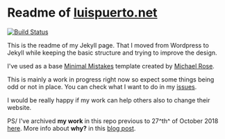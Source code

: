 # Readme of [luispuerto.net](https://luispuerto.net)

[![Build Status](https://travis-ci.com/luispuerto/luispuerto.net.svg?branch=master)](https://travis-ci.com/luisspuerto/luispuerto.net)

This is the readme of my Jekyll page. That I moved from Wordpress to Jekyll while keeping the basic structure and trying to improve the design.

I've used as a base [Minimal Mistakes](https://mmistakes.github.io/minimal-mistakes/) template created by [Michael Rose](https://mademistakes.com). 

This is mainly a work in progress right now so expect some things being odd or not in place. You can check what I want to do in my [issues](https://github.com/luispuerto/luispuerto.net/issues). 

I would be really happy if my work can help others also to change their website. 

PS/ I've archived **my work** in this repo previous to 27^th^ of October 2018 [here](https://github.com/luispuerto/luispuerto.net.back). More info about **why?** in this [blog post](http://luispuerto.net/blog/2018/11/05/cutting-down-the-size-of-your-repo/). 